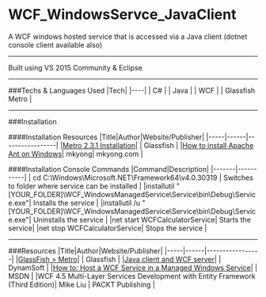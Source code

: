 # WCF_WindowsServce_JavaClient
A WCF windows hosted service that is accessed via a Java client (dotnet console client available also)

---

Built using VS 2015 Community & Eclipse

---

###Techs & Languages Used
|Tech|
|----|
| C# |
| Java |
| WCF |
| Glassfish Metro |

---

###Installation


####Installation Resources
|Title|Author|Website/Publisher|
|-----|------|-----------------|
|[Metro 2.3.1 Installation](https://metro.java.net/2.3.1/)| | Glassfish |
|[How to install Apache Ant on Windows](https://www.mkyong.com/ant/how-to-install-apache-ant-on-windows/)| mkyong| mkyong.com |

####Installation Console Commands
|Command|Description|
|-------|-----------|
| cd C:\Windows\Microsoft.NET\Framework64\v4.0.30319 | Switches to folder where service can be installed |
|installutil "[YOUR_FOLDER]\WCF_WindowsManagedService\Service\bin\Debug\Service.exe"| Installs the service |
|installutil /u "[YOUR_FOLDER]\WCF_WindowsManagedService\Service\bin\Debug\Service.exe"| Uninstalls the service |
|net start WCFCalculatorService| Starts the service|
|net stop WCFCalculatorService| Stops the service |

---

###Resources
|Title|Author|Website/Publisher|
|-----|------|-----------------|
|[GlassFish > Metro](https://metro.java.net/)| | Glassfish |
|[Java client and WCF server](http://www.codepool.biz/java-client-and-wcf-server.html)| | DynamSoft |
|[How to: Host a WCF Service in a Managed Windows Service](https://msdn.microsoft.com/en-us/library/ms733069(v=vs.110).aspx)| | MSDN |
|WCF 4.5 Multi-Layer Services Development with Entity Framework (Third Edition)| Mike Liu | PACKT Publishing |

